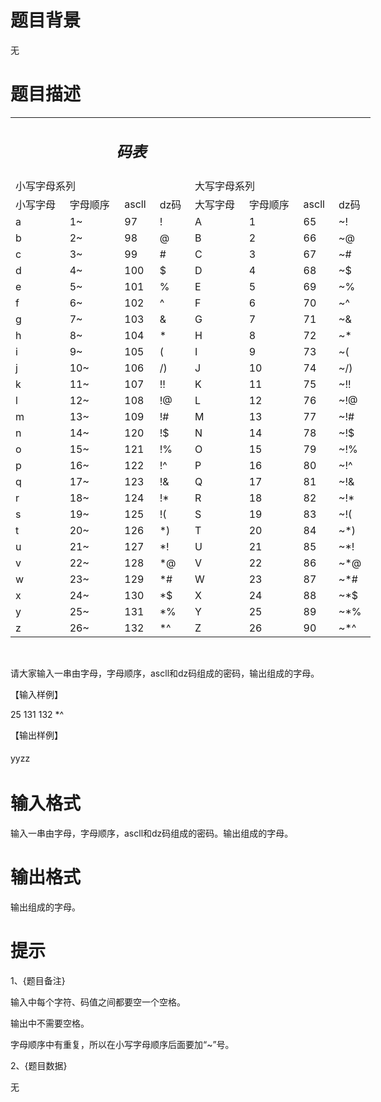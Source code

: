 # 

 
 # 题目背景 
<p>无</p> 

 
 # 题目描述 
<table border="0" cellpadding="0" cellspacing="0" style="width:576px;" width="576" x:str="">
	<colgroup>
		<col span="8" />
	</colgroup>
	<tbody>
		<tr height="39">
			<td colspan="8" height="39" style="height:39px;width:576px;">
			<h2 style="font-style:italic;">&nbsp;&nbsp;&nbsp;&nbsp;&nbsp;&nbsp;&nbsp;&nbsp;&nbsp;&nbsp;&nbsp;&nbsp;&nbsp;&nbsp;&nbsp;&nbsp;&nbsp;&nbsp;&nbsp;&nbsp;&nbsp;&nbsp;&nbsp;&nbsp;&nbsp;码表</h2>
			</td>
		</tr>
		<tr height="30">
			<td colspan="4" height="30" style="height:30px;">小写字母系列</td>
			<td colspan="4">大写字母系列</td>
		</tr>
		<tr height="19">
			<td height="19" style="height:19px;">小写字母</td>
			<td>字母顺序</td>
			<td>ascll</td>
			<td>dz码</td>
			<td>大写字母</td>
			<td>字母顺序</td>
			<td>ascll</td>
			<td>dz码</td>
		</tr>
		<tr height="19">
			<td height="19" style="height:19px;">a</td>
			<td x:num="">1~</td>
			<td x:num="">97</td>
			<td>!</td>
			<td>A</td>
			<td x:num="">1</td>
			<td x:num="">65</td>
			<td>~!</td>
		</tr>
		<tr height="19">
			<td height="19" style="height:19px;">b</td>
			<td x:num="">2~</td>
			<td x:num="">98</td>
			<td>@</td>
			<td>B</td>
			<td x:num="">2</td>
			<td x:num="">66</td>
			<td>~@</td>
		</tr>
		<tr height="19">
			<td height="19" style="height:19px;">c</td>
			<td x:num="">3~</td>
			<td x:num="">99</td>
			<td>#</td>
			<td>C</td>
			<td x:num="">3</td>
			<td x:num="">67</td>
			<td>~#</td>
		</tr>
		<tr height="19">
			<td height="19" style="height:19px;">d</td>
			<td x:num="">4~</td>
			<td x:num="">100</td>
			<td>$</td>
			<td>D</td>
			<td x:num="">4</td>
			<td x:num="">68</td>
			<td>~$</td>
		</tr>
		<tr height="19">
			<td height="19" style="height:19px;">e</td>
			<td x:num="">5~</td>
			<td x:num="">101</td>
			<td>%</td>
			<td>E</td>
			<td x:num="">5</td>
			<td x:num="">69</td>
			<td>~%</td>
		</tr>
		<tr height="19">
			<td height="19" style="height:19px;">f</td>
			<td x:num="">6~</td>
			<td x:num="">102</td>
			<td>^</td>
			<td>F</td>
			<td x:num="">6</td>
			<td x:num="">70</td>
			<td>~^</td>
		</tr>
		<tr height="19">
			<td height="19" style="height:19px;">g</td>
			<td x:num="">7~</td>
			<td x:num="">103</td>
			<td>&amp;</td>
			<td>G</td>
			<td x:num="">7</td>
			<td x:num="">71</td>
			<td>~&amp;</td>
		</tr>
		<tr height="19">
			<td height="19" style="height:19px;">h</td>
			<td x:num="">8~</td>
			<td x:num="">104</td>
			<td>*</td>
			<td>H</td>
			<td x:num="">8</td>
			<td x:num="">72</td>
			<td>~*</td>
		</tr>
		<tr height="19">
			<td height="19" style="height:19px;">i</td>
			<td x:num="">9~</td>
			<td x:num="">105</td>
			<td>(</td>
			<td>I</td>
			<td x:num="">9</td>
			<td x:num="">73</td>
			<td>~(</td>
		</tr>
		<tr height="19">
			<td height="19" style="height:19px;">j</td>
			<td x:num="">10~</td>
			<td x:num="">106</td>
			<td>/)</td>
			<td>J</td>
			<td x:num="">10</td>
			<td x:num="">74</td>
			<td>~/)</td>
		</tr>
		<tr height="19">
			<td height="19" style="height:19px;">k</td>
			<td x:num="">11~</td>
			<td x:num="">107</td>
			<td>!!</td>
			<td>K</td>
			<td x:num="">11</td>
			<td x:num="">75</td>
			<td>~!!</td>
		</tr>
		<tr height="19">
			<td height="19" style="height:19px;">l</td>
			<td x:num="">12~</td>
			<td x:num="">108</td>
			<td>!@</td>
			<td>L</td>
			<td x:num="">12</td>
			<td x:num="">76</td>
			<td>~!@</td>
		</tr>
		<tr height="19">
			<td height="19" style="height:19px;">m</td>
			<td x:num="">13~</td>
			<td x:num="">109</td>
			<td>!#</td>
			<td>M</td>
			<td x:num="">13</td>
			<td x:num="">77</td>
			<td>~!#</td>
		</tr>
		<tr height="19">
			<td height="19" style="height:19px;">n</td>
			<td x:num="">14~</td>
			<td x:num="">120</td>
			<td>!$</td>
			<td>N</td>
			<td x:num="">14</td>
			<td x:num="">78</td>
			<td>~!$</td>
		</tr>
		<tr height="19">
			<td height="19" style="height:19px;">o</td>
			<td x:num="">15~</td>
			<td x:num="">121</td>
			<td>!%</td>
			<td>O</td>
			<td x:num="">15</td>
			<td x:num="">79</td>
			<td>~!%</td>
		</tr>
		<tr height="19">
			<td height="19" style="height:19px;">p</td>
			<td x:num="">16~</td>
			<td x:num="">122</td>
			<td>!^</td>
			<td>P</td>
			<td x:num="">16</td>
			<td x:num="">80</td>
			<td>~!^</td>
		</tr>
		<tr height="19">
			<td height="19" style="height:19px;">q</td>
			<td x:num="">17~</td>
			<td x:num="">123</td>
			<td>!&amp;</td>
			<td>Q</td>
			<td x:num="">17</td>
			<td x:num="">81</td>
			<td>~!&amp;</td>
		</tr>
		<tr height="19">
			<td height="19" style="height:19px;">r</td>
			<td x:num="">18~</td>
			<td x:num="">124</td>
			<td>!*</td>
			<td>R</td>
			<td x:num="">18</td>
			<td x:num="">82</td>
			<td>~!*</td>
		</tr>
		<tr height="19">
			<td height="19" style="height:19px;">s</td>
			<td x:num="">19~</td>
			<td x:num="">125</td>
			<td>!(</td>
			<td>S</td>
			<td x:num="">19</td>
			<td x:num="">83</td>
			<td>~!(</td>
		</tr>
		<tr height="19">
			<td height="19" style="height:19px;">t</td>
			<td x:num="">20~</td>
			<td x:num="">126</td>
			<td>*)</td>
			<td>T</td>
			<td x:num="">20</td>
			<td x:num="">84</td>
			<td>~*)</td>
		</tr>
		<tr height="19">
			<td height="19" style="height:19px;">u</td>
			<td x:num="">21~</td>
			<td x:num="">127</td>
			<td>*!</td>
			<td>U</td>
			<td x:num="">21</td>
			<td x:num="">85</td>
			<td>~*!</td>
		</tr>
		<tr height="19">
			<td height="19" style="height:19px;">v</td>
			<td x:num="">22~</td>
			<td x:num="">128</td>
			<td>*@</td>
			<td>V</td>
			<td x:num="">22</td>
			<td x:num="">86</td>
			<td>~*@</td>
		</tr>
		<tr height="19">
			<td height="19" style="height:19px;">w</td>
			<td x:num="">23~</td>
			<td x:num="">129</td>
			<td>*#</td>
			<td>W</td>
			<td x:num="">23</td>
			<td x:num="">87</td>
			<td>~*#</td>
		</tr>
		<tr height="19">
			<td height="19" style="height:19px;">x</td>
			<td x:num="">24~</td>
			<td x:num="">130</td>
			<td>*$</td>
			<td>X</td>
			<td x:num="">24</td>
			<td x:num="">88</td>
			<td>~*$</td>
		</tr>
		<tr height="19">
			<td height="19" style="height:19px;">y</td>
			<td x:num="">25~</td>
			<td x:num="">131</td>
			<td>*%</td>
			<td>Y</td>
			<td x:num="">25</td>
			<td x:num="">89</td>
			<td>~*%</td>
		</tr>
		<tr height="19">
			<td height="19" style="height:19px;">z</td>
			<td x:num="">26~</td>
			<td x:num="">132</td>
			<td>*^</td>
			<td>Z</td>
			<td x:num="">26</td>
			<td x:num="">90</td>
			<td>~*^</td>
		</tr>
	</tbody>
</table>

<p>&nbsp;</p>

<p>请大家输入一串由字母，字母顺序，ascll和dz码组成的密码，输出组成的字母。</p>

<p>【输入样例】</p>

<p>25&nbsp;131&nbsp;132&nbsp;*^</p>

<p>【输出样例<span style="line-height: 1.6em;">】</span></p>

<p><span style="line-height: 1.6em;">yyzz</span></p> 

 
 # 输入格式 
<p>输入一串由字母，字母顺序，ascll和dz码组成的密码。输出组成的字母。</p> 

 
 # 输出格式 
<p>输出组成的字母。</p> 

 
 # 提示 
<p>1、{题目备注}</p>

<p>输入中每个字符、码值之间都要空一个空格。</p>

<p>输出中不需要空格。</p>

<p>字母顺序中有重复，所以在小写字母顺序后面要加&ldquo;~&rdquo;号。</p>

<p>2、{题目数据}</p>

<p>无</p> 
